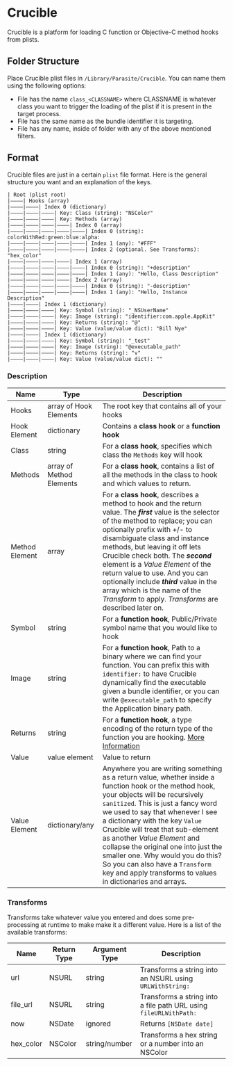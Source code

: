 # Crucible

Crucible is a platform for loading C function or Objective-C method hooks from plists.

## Folder Structure

Place Crucible plist files in `/Library/Parasite/Crucible`. You can name them using the following options:

* File has the name `class_<CLASSNAME>` where CLASSNAME is whatever class you want to trigger the loading of the plist if it is present in the target process.
* File has the same name as the bundle identifier it is targeting.
* File has any name, inside of folder with any of the above mentioned filters.

## Format

Crucible files are just in a certain `plist` file format. Here is the general structure you want and an explanation of the keys.


```
| Root (plist root)
|––––| Hooks (array)
|––––|––––| Index 0 (dictionary)
|––––|––––|––––| Key: Class (string): "NSColor"
|––––|––––|––––| Key: Methods (array)
|––––|––––|––––|––––| Index 0 (array)
|––––|––––|––––|––––|––––| Index 0 (string): colorWithRed:green:blue:alpha:
|––––|––––|––––|––––|––––| Index 1 (any): "#FFF"
|––––|––––|––––|––––|––––| Index 2 (optional. See Transforms): "hex_color"
|––––|––––|––––|––––| Index 1 (array)
|––––|––––|––––|––––|––––| Index 0 (string): "+description"
|––––|––––|––––|––––|––––| Index 1 (any): "Hello, Class Description"
|––––|––––|––––|––––| Index 2 (array)
|––––|––––|––––|––––|––––| Index 0 (string): "-description"
|––––|––––|––––|––––|––––| Index 1 (any): "Hello, Instance Description"
|––––|––––| Index 1 (dictionary)
|––––|––––|––––| Key: Symbol (string): "_NSUserName"
|––––|––––|––––| Key: Image (string): "identifier:com.apple.AppKit"
|––––|––––|––––| Key: Returns (string): "@"
|––––|––––|––––| Key: Value (value/value dict): "Bill Nye"
|––––|––––| Index 1 (dictionary)
|––––|––––|––––| Key: Symbol (string): "_test"
|––––|––––|––––| Key: Image (string): "@executable_path"
|––––|––––|––––| Key: Returns (string): "v"
|––––|––––|––––| Key: Value (value/value dict): ""
```

### Description

| Name | Type | Description |
|-----|------|-------------|
| Hooks | array of Hook Elements | The root key that contains all of your hooks |
| Hook Element | dictionary | Contains a **class hook** or a **function hook** |
| Class | string | For a **class hook**, specifies which class the `Methods` key will hook |
| Methods | array of Method Elements | For a **class hook**, contains a list of all the methods in the class to hook and which values to return. |
| Method Element | array | For a **class hook**, describes a method to hook and the return value. The ***first*** value is the selector of the method to replace; you can optionally prefix with +/- to disambiguate class and instance methods, but leaving it off lets Crucible check both. The ***second*** element is a *Value Element* of the return value to use. And you can optionally include 	 ***third*** value in the array which is the name of the *Transform* to apply. *Transforms* are described later on. |
| Symbol | string | For a **function hook**, Public/Private symbol name that you would like to hook |
| Image | string | For a **function hook**, Path to a binary where we can find your function. You can prefix this with `identifier:` to have Crucible dynamically find the executable given a bundle identifier, or you can write `@executable_path` to specify the Application binary path. |
| Returns | string | For a **function hook**, a type encoding of the return type of the function you are hooking. [More Information](https://developer.apple.com/library/ios/documentation/Cocoa/Conceptual/ObjCRuntimeGuide/Articles/ocrtTypeEncodings.html)
| Value | value element | Value to return |
| Value Element | dictionary/any | Anywhere you are writing something as a return value, whether inside a function hook or the method hook, your objects will be recursively `sanitized`. This is just a fancy word we used to say that whenever I see a dictionary with the key `Value` Crucible will treat that sub-element as another *Value Element* and collapse the original one into just the smaller one. Why would you do this? So you can also have a `Transform` key and apply transforms to values in dictionaries and arrays.

### Transforms

Transforms take whatever value you entered and does some pre-processing at runtime to make make it a different value. Here is a list of the available transforms:

| Name | Return Type | Argument Type | Description |
|------|-------------|---------------|-------------|
| url  | NSURL | string | Transforms a string into an NSURL using `URLWithString:` |
| file_url | NSURL | string | Transforms a string into a file path URL using `fileURLWithPath:` |
| now | NSDate | ignored | Returns `[NSDate date]` |
| hex_color | NSColor | string/number | Transforms a hex string or a number into an NSColor |
